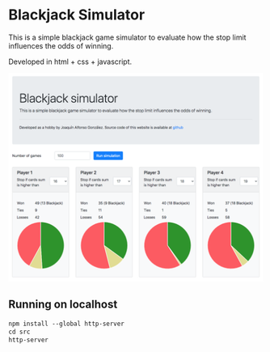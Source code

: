 # Blackjack Simulator
This is a simple blackjack game simulator to evaluate how the stop limit influences the odds of winning.

Developed in html + css + javascript.

![](./images/screenshot.png "Blackjack simulator")

## Running on localhost
```
npm install --global http-server
cd src
http-server
```
